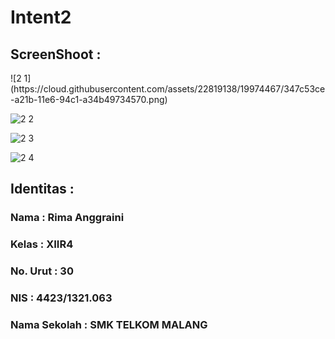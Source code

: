 # Intent2


<h2><b>ScreenShoot : </b></h2>
![2 1](https://cloud.githubusercontent.com/assets/22819138/19974467/347c53ce-a21b-11e6-94c1-a34b49734570.png)


![2 2](https://cloud.githubusercontent.com/assets/22819138/19974464/346d73a4-a21b-11e6-9dff-c378d658dc0a.png)


![2 3](https://cloud.githubusercontent.com/assets/22819138/19974465/346f10f6-a21b-11e6-83de-5e0d58bd8245.png)


![2 4](https://cloud.githubusercontent.com/assets/22819138/19974466/3476dcc8-a21b-11e6-837b-8201b970b6ee.png)


<h2><b> Identitas : </b></h2>

<h3><b>Nama : Rima Anggraini</b></h3>

<h3><b>Kelas : XIIR4<b></h3>

<h3><b>No. Urut : 30<b></h3>

<h3><b>NIS : 4423/1321.063</b></h3>

<h3><b>Nama Sekolah : SMK TELKOM MALANG</b></h3>
